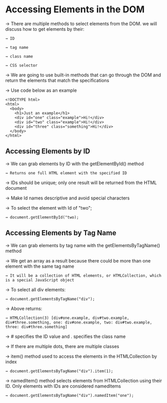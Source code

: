 # Accessing Elements in the DOM

→ There are multiple methods to select elements from the DOM. we will discuss how to get elements by their: 

    → ID

    → tag name

    → class name

    → CSS selector 
    
→ We are going to use built-in methods that can go through the DOM and return the elements that match the specifications

→ Use code below as an example

```
<!DOCTYPE html>
<html>
  <body>
    <h1>Just an example</h1>
    <div id="one" class="example">Hi!</div>
    <div id="two" class="example">Hi!</div>
    <div id="three" class="something">Hi!</div>
  </body>
</html>
```


## Accessing Elements by ID

→ We can grab elements by ID with the getElementById() method

    → Returns one full HTML element with the specified ID
    
→ IDs should be unique; only one result will be returned from the HTML document

→ Make Id names descriptive and avoid special characters

→ To select the element with Id of "two";

    → document.getElementById("two);

## Accessing Elements by Tag Name

→ We can grab elements by tag name with the getElementsByTagName() method

→ We get an array as a result because there could be more than one element with the same tag name
    
    → It will be a collection of HTML elements, or HTMLCollection, which is a special JavaScript object

→ To select all div elements:

    → document.getElementsByTagName("div"); 
    
→ Above returns:

    → HTMLCollection(3) [div#one.example, div#two.example, div#three.something, one: div#one.example, two: div#two.example, three: div#three.something]

→ # specifies the ID value and .  specifies the class name 

→ If there are multiple dots, there are multiple classes

→ item() method used to access the elements in the HTMLCollection by index

    → document.getElementsByTagName("div").item(1);

→ namedItem() method selects elements from HTMLCollection using their ID. Only elements with IDs are considered namedItems

    → document.getElementsByTagName("div").namedItem("one");



   